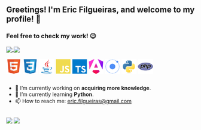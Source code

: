 ## Greetings! I'm Eric Filgueiras, and welcome to my profile! 👋
### Feel free to check my work! 😉

<div>
  <a href="https://github.com/Lightning-Raiden/">
    <img height=180 align="center" src="https://github-readme-stats.vercel.app/api?username=Lightning-Raiden&theme=radical&show_icons=true&include_all_commits=true&count_private=true&card+width=380" />
  </a>
  <a href="https://github.com/Lightning-Raiden?tab=repositories">
    <img height=180 align="center" src="https://github-readme-stats.vercel.app/api/top-langs?username=Lightning-Raiden&theme=radical&layout=compact&langs_count=8&card_width=300" />
  </a>
</div><br/>

<div style="display: inline_block">
  <img align="center" height="40" width="40" src="https://raw.githubusercontent.com/devicons/devicon/master/icons/html5/html5-original.svg">
  <img align="center" height="40" width="40" src="https://raw.githubusercontent.com/devicons/devicon/master/icons/css3/css3-original.svg">
  <img align="center" height="40" width="40" src="https://raw.githubusercontent.com/devicons/devicon/master/icons/java/java-original.svg">
  <img align="center" height="40" width="40" src="https://raw.githubusercontent.com/devicons/devicon/master/icons/javascript/javascript-plain.svg">
  <img align="center" height="40" width="40" src="https://raw.githubusercontent.com/devicons/devicon/master/icons/typescript/typescript-plain.svg">
  <img align="center" height="40" width="40" src="https://github.com/devicons/devicon/blob/master/icons/angular/angular-original.svg">
  <img align="center" height="40" width="40" src="https://github.com/devicons/devicon/blob/master/icons/ionic/ionic-original.svg">
  <img align="center" height="40" width="40" src="https://github.com/devicons/devicon/blob/master/icons/python/python-original.svg">
  <img align="center" height="40" width="40" src="https://github.com/devicons/devicon/blob/master/icons/php/php-original.svg">
</div>

##

- 🔭 I’m currently working on **acquiring more knowledge**.
- 🌱 I’m currently learning **Python**.
- 📫 How to reach me: eric.filgueiras@gmail.com

##

<div>
  <a href="mail.google.com/mail/u/0/"><img src="https://img.shields.io/badge/Gmail-D14836?style=for-the-badge&logo=gmail&logoColor=white"></a>
  <a href="www.linkedin.com/in/eric-filgueiras-90395128b"><img src="https://img.shields.io/badge/LinkedIn-0077B5?style=for-the-badge&logo=linkedin&logoColor=white"></a>
</div>
